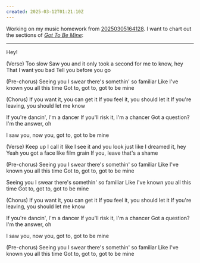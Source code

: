 ```yaml
---
created: 2025-03-12T01:21:10Z
---
```


Working on my music homework from [20250305164128](20250305164128.md). I want to chart out the sections of _[Got To Be Mine](https://www.youtube.com/watch?v=tPfFQ7Zhu88)_:

---

Hey!

(Verse)
Too slow
Saw you and it only took a second for me to know, hey
That I want you bad
Tell you before you go

(Pre-chorus)
Seeing you
I swear there's somethin' so familiar
Like I've known you all this time
Got to, got to, got to be mine

(Chorus)
If you want it, you can get it
If you feel it, you should let it
If you're leaving, you should let me know

If you're dancin', I'm a dancer
If you'll risk it, I'm a chancer
Got a question? I'm the answer, oh

I saw you, now you, got to, got to be mine

(Verse)
Keep up
I call it like I see it and you look just like I dreamed it, hey
Yeah you got a face like film grain
If you, leave that's a shame

(Pre-chorus)
Seeing you
I swear thеre's somethin' so familiar
Like I'vе known you all this time
Got to, got to, got to be mine

Seeing you
I swear there's somethin' so familiar
Like I've known you all this time
Got to, got to, got to be mine

(Chorus)
If you want it, you can get it
If you feel it, you should let it
If you're leaving, you should let me know

If you're dancin', I'm a dancer
If you'll risk it, I'm a chancer
Got a question? I'm the answer, oh

I saw you, now you, got to, got to be mine

(Pre-chorus)
Seeing you
I swear there's somethin' so familiar
Like I've known you all this time
Got to, got to, got to be mine
